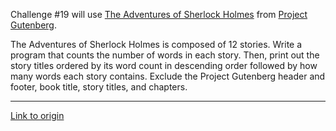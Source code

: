 Challenge #19 will use [The Adventures of Sherlock Holmes](http://www.gutenberg.org/cache/epub/1661/pg1661.txt) from [Project Gutenberg](http://www.gutenberg.org).

The Adventures of Sherlock Holmes is composed of 12 stories.  Write a program that counts the number of words in each story.  Then, print out the story titles ordered by its word count in descending order followed by how many words each story contains.  Exclude the Project Gutenberg header and footer, book title, story titles, and chapters.

---

[Link to origin](https://www.reddit.com/r/dailyprogrammer/qlwys)